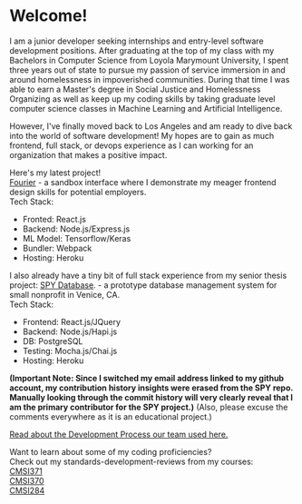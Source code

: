 # Welcome!

I am a junior developer seeking internships and entry-level software development positions. After graduating at the top of my class with my Bachelors in Computer Science from Loyola Marymount University, I spent three years out of state to pursue my passion of service immersion in and around homelessness in impoverished communities. During that time I was able to earn a Master's degree in Social Justice and Homelessness Organizing as well as keep up my coding skills by taking graduate level computer science classes in Machine Learning and Artificial Intelligence.

However, I've finally moved back to Los Angeles and am ready to dive back into the world of software development! My hopes are to gain as much frontend, full stack, or devops experience as I can working for an organization that makes a positive impact.

Here's my latest project!\
[Fourier](https://github.com/cf7/Fourier) - a sandbox interface where I demonstrate my meager frontend design skills for potential employers.\
Tech Stack: 
- Fronted: React.js
- Backend: Node.js/Express.js
- ML Model: Tensorflow/Keras
- Bundler: Webpack
- Hosting: Heroku

I also already have a tiny bit of full stack experience from my senior thesis project: 
[SPY Database](https://github.com/cf7/SPY). - a prototype database management system for small nonprofit in Venice, CA.\
Tech Stack: 
- Frontend: React.js/JQuery
- Backend: Node.js/Hapi.js
- DB: PostgreSQL
- Testing: Mocha.js/Chai.js
- Hosting: Heroku

__(Important Note: Since I switched my email address linked to my github account, my contribution history insights were erased from the SPY repo. Manually looking through the commit history will very clearly reveal that I am the primary contributor for the SPY project.)__ (Also, please excuse the comments everywhere as it is an educational project.)

[Read about the Development Process our team used here.](https://github.com/cf7/cf7/blob/main/docs/spy_dev_process.md)

Want to learn about some of my coding proficiencies?\
Check out my standards-development-reviews from my courses:\
[CMSI371](https://github.com/cf7/cmsi371/blob/master/sdr-371.pdf)\
[CMSI370](https://github.com/cf7/cmsi370/blob/master/sdr-370.pdf)\
[CMSI284](https://github.com/cf7/cmsi284/blob/master/sdr-284.pdf)
